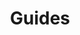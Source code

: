 ---
grand_parent: Produce Accounting
has_children: true
layout: default
nav_order: 53900
parent: Produce Bills
title: Guides
---